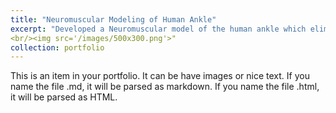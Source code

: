 ```yaml
---
title: "Neuromuscular Modeling of Human Ankle"
excerpt: "Developed a Neuromuscular model of the human ankle which eliminates the need for higher-level controllers for task identification, a major challenge for widespread utilization of lower extremity robots."
<br/><img src='/images/500x300.png'>"
collection: portfolio
---
```


This is an item in your portfolio. It can be have images or nice text. If you name the file .md, it will be parsed as markdown. If you name the file .html, it will be parsed as HTML. 
